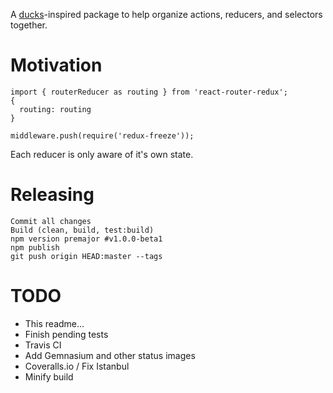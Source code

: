 
A [ducks](https://github.com/erikras/ducks-modular-redux)-inspired package to help organize actions, reducers, and selectors together.

# Motivation

```
import { routerReducer as routing } from 'react-router-redux';
{
  routing: routing
}
```

```
middleware.push(require('redux-freeze'));
```

Each reducer is only aware of it's own state.


# Releasing
```
Commit all changes
Build (clean, build, test:build)
npm version premajor #v1.0.0-beta1
npm publish
git push origin HEAD:master --tags
```


# TODO
* This readme...
* Finish pending tests
* Travis CI
* Add Gemnasium and other status images
* Coveralls.io / Fix Istanbul
* Minify build
